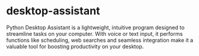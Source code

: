 # desktop-assistant
Python Desktop Assistant is a lightweight, intuitive program designed to streamline tasks on your computer. With voice or text input, it performs functions like scheduling, web searches and seamless integration make it a valuable tool for boosting productivity on your desktop.
